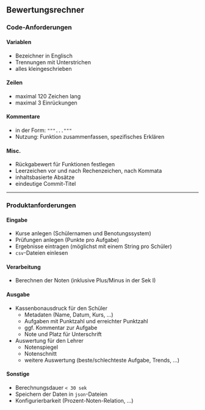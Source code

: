 ## Bewertungsrechner
### Code-Anforderungen
#### Variablen
- Bezeichner in Englisch
- Trennungen mit Unterstrichen 
- alles kleingeschrieben
#### Zeilen
- maximal 120 Zeichen lang
- maximal 3 Einrückungen
#### Kommentare
- in der Form: `"""..."""`
- Nutzung: Funktion zusammenfassen, spezifisches Erklären
#### Misc.
- Rückgabewert für Funktionen festlegen
- Leerzeichen vor und nach Rechenzeichen, nach Kommata
- inhaltsbasierte Absätze
- eindeutige Commit-Titel

---
### Produktanforderungen
#### Eingabe
- Kurse anlegen (Schülernamen und Benotungssystem)
- Prüfungen anlegen (Punkte pro Aufgabe)
- Ergebnisse eintragen (möglichst mit einem String pro Schüler)
- `csv`-Dateien einlesen
#### Verarbeitung
- Berechnen der Noten (inklusive Plus/Minus in der Sek I)
#### Ausgabe
- Kassenbonausdruck für den Schüler
  - Metadaten (Name, Datum, Kurs, ...)
  - Aufgaben mit Punktzahl und erreichter Punktzahl
  - ggf. Kommentar zur Aufgabe
  - Note und Platz für Unterschrift
- Auswertung für den Lehrer
  - Notenspiegel
  - Notenschnitt
  - weitere Auswertung (beste/schlechteste Aufgabe, Trends, ...)
#### Sonstige
- Berechnungsdauer `< 30 sek`
- Speichern der Daten in `json`-Dateien
- Konfigurierbarkeit (Prozent-Noten-Relation, ...)

